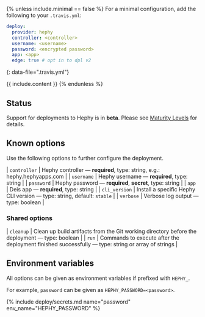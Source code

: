 {% unless include.minimal == false %}
For a minimal configuration, add the following to your `.travis.yml`:

```yaml
deploy:
  provider: hephy
  controller: <controller>
  username: <username>
  password: <encrypted password>
  app: <app>
  edge: true # opt in to dpl v2
```
{: data-file=".travis.yml"}



{{ include.content }}
{% endunless %}

## Status

Support for deployments to Hephy is in **beta**. Please see [Maturity Levels](/user/deployment-v2/#maturity-levels) for details.
## Known options

Use the following options to further configure the deployment.

| `controller` | Hephy controller &mdash; **required**, type: string, e.g.: hephy.hephyapps.com |
| `username` | Hephy username &mdash; **required**, type: string |
| `password` | Hephy password &mdash; **required**, **secret**, type: string |
| `app` | Deis app &mdash; **required**, type: string |
| `cli_version` | Install a specific Hephy CLI version &mdash; type: string, default: `stable` |
| `verbose` | Verbose log output &mdash; type: boolean |

### Shared options

| `cleanup` | Clean up build artifacts from the Git working directory before the deployment &mdash; type: boolean |
| `run` | Commands to execute after the deployment finished successfully &mdash; type: string or array of strings |

## Environment variables

All options can be given as environment variables if prefixed with `HEPHY_`.

For example, `password` can be given as `HEPHY_PASSWORD=<password>`.

{% include deploy/secrets.md name="password" env_name="HEPHY_PASSWORD" %}